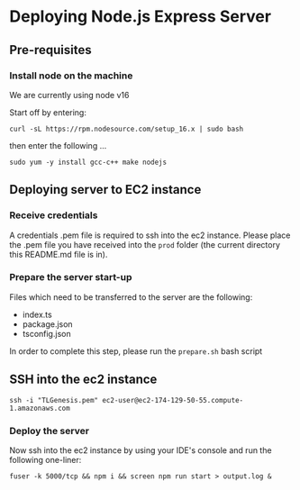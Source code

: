 # Deploying Node.js Express Server

## Pre-requisites

### Install node on the machine
We are currently using node v16

Start off by entering:
```
curl -sL https://rpm.nodesource.com/setup_16.x | sudo bash
```
then enter the following ...
```
sudo yum -y install gcc-c++ make nodejs
```

## Deploying server to EC2 instance

### Receive credentials
A credentials .pem file is required to ssh into the ec2 instance. Please place the .pem file you have received into the `prod` folder (the current directory this README.md file is in).

### Prepare the server start-up
Files which need to be transferred to the server are the following:
- index.ts
- package.json
- tsconfig.json

In order to complete this step, please run the `prepare.sh` bash script

## SSH into the ec2 instance
```
ssh -i "TLGenesis.pem" ec2-user@ec2-174-129-50-55.compute-1.amazonaws.com
```

### Deploy the server
Now ssh into the ec2 instance by using your IDE's console and run the following one-liner:
```
fuser -k 5000/tcp && npm i && screen npm run start > output.log &
```
